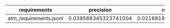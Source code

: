 | requirements | precision | recall | f1 | initial_violations | final_violations | iterations | iter_1 | iter_2 | iter_3 | iter_gt3 | prompts_per_iteration | prompt_success_rate | shacl_conforms_rate | runs | cq_pass_rate |
|---|---|---|---|---|---|---|---|---|---|---|---|---|---|---|---|
| atm_requirements.jsonl | 0.039568345323741004 | 0.021681997371879105 | 0.028013582342954157 | 0 | 0 | 0 | 1 | 0 | 0 | 0 |  |  | 1.0 | 1 | 0.0 |
